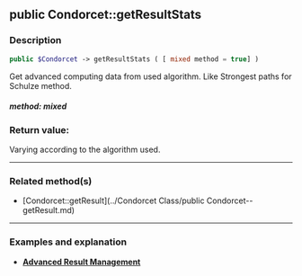 ## public Condorcet::getResultStats

### Description    

```php
public $Condorcet -> getResultStats ( [ mixed method = true] )
```

Get advanced computing data from used algorithm. Like Strongest paths for Schulze method.    


##### **method:** *mixed*   
    



### Return value:   

Varying according to the algorithm used.


---------------------------------------

### Related method(s)      

* [Condorcet::getResult](../Condorcet Class/public Condorcet--getResult.md)    

---------------------------------------

### Examples and explanation

* **[Advanced Result Management](https://github.com/julien-boudry/Condorcet/wiki/II-%23-C.-Result-%23-3.-Advanced-Results-Management)**    
